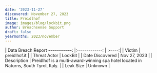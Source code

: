 ```yaml
---
date: '2023-11-27'
discovered: November 27, 2023
title: Preidlhof
image: images/blog/lockbit.png
author: Breachsense Support
draft: false
yearmonths: 2023/november
---
```



| Data Breach Report
------------:     |:-------------:    | :-----:|
| Victim      | preidlhof.it      | 
| Threat Actor      | LockBit      | 
| Date Discovered      | Nov 27, 2023      | 
| Description      | Preidlhof is a multi-award-winning spa hotel located in Naturns, South Tyrol, Italy.       | 
| Leak Size      | Unknown      | 

